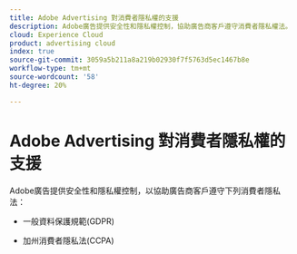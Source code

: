 ```yaml
---
title: Adobe Advertising 對消費者隱私權的支援
description: Adobe廣告提供安全性和隱私權控制，協助廣告商客戶遵守消費者隱私權法。
cloud: Experience Cloud
product: advertising cloud
index: true
source-git-commit: 3059a5b211a8a219b02930f7f5763d5ec1467b8e
workflow-type: tm+mt
source-wordcount: '58'
ht-degree: 20%

---
```


# Adobe Advertising 對消費者隱私權的支援

Adobe廣告提供安全性和隱私權控制，以協助廣告商客戶遵守下列消費者隱私法：

* 一般資料保護規範(GDPR)

* 加州消費者隱私法(CCPA)
